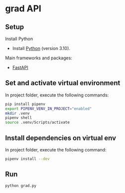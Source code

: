 # grad API

## Setup
Install Python
- Install [Python](https://www.python.org/downloads/) (version 3.10).

Main frameworks and packages: 
- [FastAPI](https://fastapi.tiangolo.com/)

## Set and activate virtual environment
In project folder, execute the following commands:

```bash
pip install pipenv
export PIPENV_VENV_IN_PROJECT="enabled"
mkdir .venv
pipenv shell
source .venv/Scripts/activate
```

## Install dependencies on virtual env
In project folder, execute the following command:

```bash
pipenv install --dev
```

## Run
```bash
python grad.py
```
